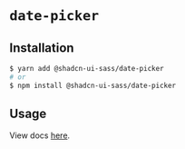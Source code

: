 # `date-picker`

## Installation

```sh
$ yarn add @shadcn-ui-sass/date-picker
# or
$ npm install @shadcn-ui-sass/date-picker
```

## Usage

View docs [here](https://shadcn-ui-sass.com/docs/components/date-picker).
